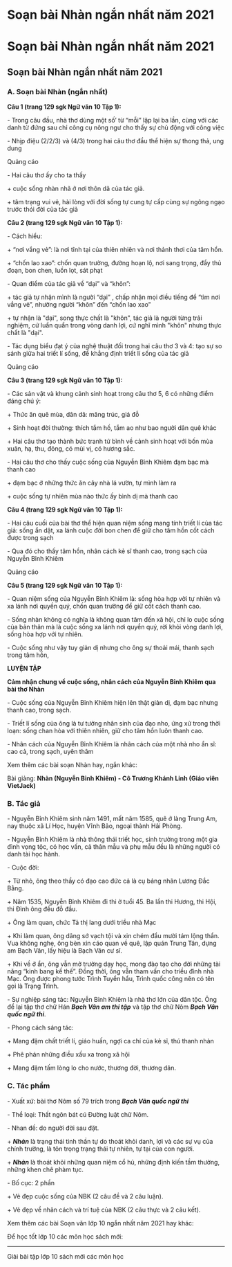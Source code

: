 # Soạn bài Nhàn ngắn nhất năm 2021

# Soạn bài Nhàn ngắn nhất năm 2021

## Soạn bài Nhàn ngắn nhất năm 2021

### **A. Soạn bài Nhàn (ngắn nhất)**

**Câu 1 (trang 129 sgk Ngữ văn 10 Tập 1):**

\- Trong câu đầu, nhà thơ dùng một số’ từ “mỗi” lặp lại ba lần, cùng với các danh từ đứng sau chỉ công cụ nông ngư cho thấy sự chủ động với công việc 

\- Nhịp điệu (2/2/3) và (4/3) trong hai câu thơ đầu thể hiện sự thong thả, ung dung 

Quảng cáo

\- Hai câu thơ ấy cho ta thấy 

\+ cuộc sống nhàn nhã ở nơi thôn dã của tác giả. 

\+ tâm trạng vui vẻ, hài lòng với đời sống tự cung tự cấp cùng sự ngông ngạo trước thói đời của tác giả 

**Câu 2 (trang 129 sgk Ngữ văn 10 Tập 1):**

\- Cách hiểu: 

\+ “nơi vắng vẻ”: là nơi tĩnh tại của thiên nhiên và nơi thảnh thơi của tâm hồn. 

\+ “chốn lao xao”: chốn quan trường, đường hoạn lộ, nơi sang trọng, đầy thủ đoạn, bon chen, luồn lọt, sát phạt 

\- Quan điểm của tác giả về “dại” và “khôn”: 

\+ tác giả tự nhận mình là người “dại” , chấp nhận mọi điều tiếng để “tìm nơi vắng vẻ”, nhường người “khôn” đến “chốn lao xao” 

\+ tự nhận là "dại", song thực chất là "khôn", tác giả là người từng trải nghiệm, cứ luẩn quẩn trong vòng danh lợi, cứ nghĩ mình "khôn" nhưng thực chất là "dại". 

\- Tác dụng biểu đạt ý của nghệ thuật đối trong hai câu thơ 3 và 4: tạo sự so sánh giữa hai triết lí sống, để khẳng định triết lí sống của tác giả 

Quảng cáo

**Câu 3 (trang 129 sgk Ngữ văn 10 Tập 1):**

\- Các sản vật và khung cảnh sinh hoạt trong câu thơ 5, 6 có những điểm đáng chú ý: 

\+ Thức ăn quê mùa, dân dã: măng trúc, giá đỗ 

\+ Sinh hoạt đời thường: thích tắm hồ, tắm ao như bao người dân quê khác 

\+ Hai câu thơ tạo thành bức tranh tứ bình về cảnh sinh hoạt với bốn mùa xuân, hạ, thu, đông, có mùi vị, có hương sắc. 

\- Hai câu thơ cho thấy cuộc sống của Nguyễn Bỉnh Khiêm đạm bạc mà thanh cao 

\+ đạm bạc ở những thức ăn cây nhà lá vườn, tự mình làm ra 

\+ cuộc sống tự nhiên mùa nào thức ấy bình dị mà thanh cao 

**Câu 4 (trang 129 sgk Ngữ văn 10 Tập 1):**

\- Hai câu cuối của bài thơ thể hiện quan niệm sống mang tính triết lí của tác giả: sống ẩn dật, xa lánh cuộc đời bon chen để giữ cho tâm hồn cốt cách được trong sạch 

\- Qua đó cho thấy tâm hồn, nhân cách kẻ sĩ thanh cao, trong sạch của Nguyễn Bỉnh Khiêm 

Quảng cáo

**Câu 5 (trang 129 sgk Ngữ văn 10 Tập 1):**

\- Quan niệm sống của Nguyễn Bỉnh Khiêm là: sống hòa hợp vời tự nhiên và xa lánh nơi quyền quý, chốn quan trường để giữ cốt cách thanh cao. 

\- Sống nhàn không có nghĩa là không quan tâm đến xã hội, chỉ lo cuộc sống của bản thân mà là cuộc sống xa lánh nơi quyền quý, rời khỏi vòng danh lợi, sống hòa hợp với tự nhiên. 

\- Cuộc sống như vậy tuy giản dị nhưng cho ông sự thoải mái, thanh sạch trong tâm hồn, 

**LUYỆN TẬP**

**Cảm nhận chung về cuộc sống, nhân cách của Nguyễn Bỉnh Khiêm qua bài thơ Nhàn**

\- Cuộc sống của Nguyễn Bỉnh Khiêm hiện lên thật giản dị, đạm bạc nhưng thanh cao, trong sạch. 

\- Triết lí sống của ông là tư tưởng nhân sinh của đạo nho, ứng xử trong thời loạn: sống chan hòa với thiên nhiên, giữ cho tâm hồn luôn thanh cao. 

\- Nhân cách của Nguyễn Bỉnh Khiêm là nhân cách của một nhà nho ẩn sĩ: cao cả, trong sạch, uyên thâm 

Xem thêm các bài soạn Nhàn hay, ngắn khác:

Bài giảng: **Nhàn (Nguyễn Bỉnh Khiêm) - Cô Trương Khánh Linh (Giáo viên VietJack)**

### **B. Tác giả**

\- Nguyễn Bỉnh Khiêm sinh năm 1491, mất năm 1585, quê ở làng Trung Am, nay thuộc xã Lí Học, huyện Vĩnh Bảo, ngoại thành Hải Phòng.

\- Nguyễn Bỉnh Khiêm là nhà thông thái triết học, sinh trưởng trong một gia đình vọng tộc, có học vấn, cả thân mẫu và phụ mẫu đều là những người có danh tài học hành.

\- Cuộc đời:

\+ Từ nhỏ, ông theo thầy có đạo cao đức cả là cụ bảng nhãn Lương Đắc Bằng.

\+ Năm 1535, Nguyễn Bỉnh Khiêm đi thi ở tuổi 45. Ba lần thi Hương, thi Hội, thi Đình ông đều đỗ đầu.

\+ Ông làm quan, chức Tả thị lang dưới triều nhà Mạc

\+ Khi làm quan, ông dâng sớ vạch tội và xin chém đầu mười tám lộng thần. Vua không nghe, ông bèn xin cáo quan về quê, lập quán Trung Tân, dựng am Bạch Vân, lấy hiệu là Bạch Vân cư sĩ.

\+ Khi về ở ẩn, ông vẫn mở trường dạy học, mong đào tạo cho đời những tài năng “kinh bang kế thế”. Đồng thời, ông vẫn tham vấn cho triều đình nhà Mạc. Ông được phong tước Trình Tuyền hầu, Trình quốc công nên có tên gọi là Trạng Trình.

\- Sự nghiệp sáng tác: Nguyễn Bỉnh Khiêm là nhà thơ lớn của dân tộc. Ông để lại tập thơ chữ Hán **_Bạch Vân am thi tập_** và tập thơ chữ Nôm **_Bạch Vân quốc ngữ thi_**.

\- Phong cách sáng tác:

\+ Mang đậm chất triết lí, giáo huấn, ngợi ca chí của kẻ sĩ, thú thanh nhàn

\+ Phê phán những điều xấu xa trong xã hội

\+ Mang đậm tấm lòng lo cho nước, thương đời, thương dân.

### **C. Tác phẩm**

\- Xuất xứ: bài thơ Nôm số 79 trích trong **_Bạch Vân quốc ngữ thi_**

\- Thể loại: Thất ngôn bát cú Đường luật chữ Nôm.

\- Nhan đề: do người đời sau đặt.

\+ **_Nhàn_** là trạng thái tinh thần tự do thoát khỏi danh, lợi và các sự vụ của chính trường, là tôn trọng trạng thái tự nhiên, tự tại của con người. 

\+ **_Nhàn_** là thoát khỏi những quan niệm cổ hủ, những định kiến tầm thường, những khen chê phàm tục. 

\- Bố cục: 2 phần

\+ Vẻ đẹp cuộc sống của NBK (2 câu đề và 2 câu luận).

\+ Vẻ đẹp về nhân cách và trí tuệ của NBK (2 câu thực và 2 câu kết).

Xem thêm các bài Soạn văn lớp 10 ngắn nhất năm 2021 hay khác:

Để học tốt lớp 10 các môn học sách mới:

* * *

Giải bài tập lớp 10 sách mới các môn học
